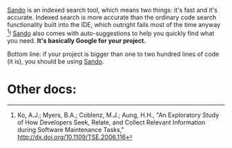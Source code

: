 
[Sando](http://sando.codeplex.com/)  is an indexed search tool, which means two things: it's fast and it's
accurate. Indexed search is more accurate than the ordinary code search
functionality built into the IDE, which outright fails most of the time anyway
[^Ko-etal]! [Sando](http://sando.codeplex.com/) also comes with auto-suggestions to help you quickly find
what you need. **It's basically Google for your project.**

Bottom line: if your project is bigger than one to two hundred lines of code
(it is), you should be using [Sando](http://sando.codeplex.com/).

Other docs:
=========
[^Ko-etal]: Ko, A.J.; Myers, B.A.; Coblenz, M.J.; Aung, H.H., "An Exploratory
Study of How Developers Seek, Relate, and Collect Relevant Information during
Software Maintenance Tasks,"
<http://dx.doi.org/10.1109/TSE.2006.116>
